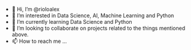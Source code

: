 - 👋 Hi, I’m @rioloalex
- 👀 I’m interested in Data Science, AI, Machine Learning and Python
- 🌱 I’m currently learning Data Science and Python
- 💞️ I’m looking to collaborate on projects related to the things mentioned above.
- 📫 How to reach me ...
